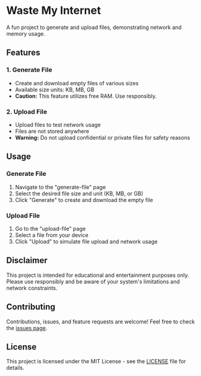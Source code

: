 # Waste My Internet

A fun project to generate and upload files, demonstrating network and memory usage.

## Features

### 1. Generate File

- Create and download empty files of various sizes
- Available size units: KB, MB, GB
- **Caution:** This feature utilizes free RAM. Use responsibly.

### 2. Upload File

- Upload files to test network usage
- Files are not stored anywhere
- **Warning:** Do not upload confidential or private files for safety reasons

## Usage

### Generate File

1. Navigate to the "generate-file" page
2. Select the desired file size and unit (KB, MB, or GB)
3. Click "Generate" to create and download the empty file

### Upload File

1. Go to the "upload-file" page
2. Select a file from your device
3. Click "Upload" to simulate file upload and network usage

## Disclaimer

This project is intended for educational and entertainment purposes only. Please use responsibly and be aware of your system's limitations and network constraints.

## Contributing

Contributions, issues, and feature requests are welcome! Feel free to check the [issues page](link-to-your-issues-page).

## License

This project is licensed under the MIT License - see the [LICENSE](LICENSE) file for details.
